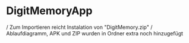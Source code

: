 # DigitMemoryApp

/ Zum Importieren reicht Instalation von "DigitMemory.zip" 
/ Ablaufdiagramm, APK und ZIP wurden in Ordner extra noch hinzugefügt
